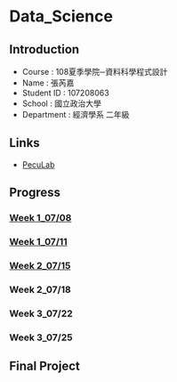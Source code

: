 # Data_Science

## Introduction

 * Course : 108夏季學院─資料科學程式設計
 * Name : 張芮嘉
 * Student ID : 107208063
 * School : 國立政治大學
 * Department : 經濟學系 二年級

## Links

  * [PecuLab](https://www.peculab.org/category/courses/)

## Progress

 ### [Week 1_07/08](https://github.com/Rachel0718/data_science/tree/master/week%201_0708)

 ### [Week 1_07/11](https://github.com/Rachel0718/data_science/tree/master/week%201_0711)

 ### [Week 2_07/15](https://github.com/Rachel0718/data_science/tree/master/week%202_0715)

 ### Week 2_07/18

 ### Week 3_07/22

 ### Week 3_07/25

## Final Project


